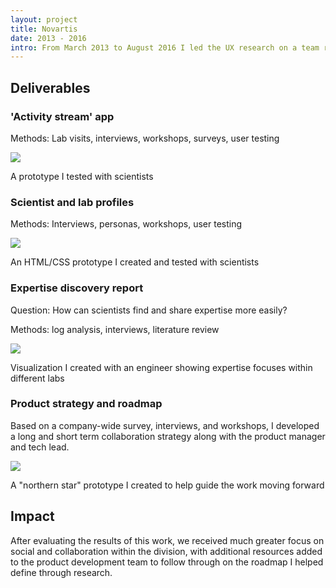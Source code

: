 ```yaml
---
layout: project
title: Novartis
date: 2013 - 2016
intro: From March 2013 to August 2016 I led the UX research on a team responsible for improving collaboration among scientists within Novartis. <br/><br/>Projects&#58; Scientist profiles, Lab profiles, Activity stream, expertise discovery <br/><br/>Roles&#58; UX Researcher Lead / UX Designer
---
```



 <div class="page-content-alternative">
  <div class="wrapper">
    <div class="grid-display">
      <div class="row projectBody">
       <div class="col-2">
       </div>
       <div class="col-8">
<h2 class="projectTitle">Deliverables</h2>
<h3 class="spacingDeliverables">'Activity stream' app</h3>
<p>Methods: Lab visits, interviews, workshops, surveys, user testing</p>
<img src="../assets/images/activity_test.jpg"/>
  <p class="captionText">A prototype I tested with scientists</p>

<h3 class="spacingDeliverables">Scientist and lab profiles</h3>
<p>Methods: Interviews, personas, workshops, user testing</p>
<img src="../assets/images/novartis_profiles.jpg"/>
  <p class="captionText">An HTML/CSS prototype I created and tested with scientists</p>

<h3 class="spacingDeliverables">Expertise discovery report</h3>
<p>Question: How can scientists find and share expertise more easily?</p>
<p>Methods: log analysis, interviews, literature review</p>
<img src="../assets/images/expertiseGraph.jpg"/>
  <p class="captionText">Visualization I created with an engineer showing expertise focuses within different labs</p>

<h3 class="spacingDeliverables">Product strategy and roadmap</h3>
<p></p>
<p>Based on a company-wide survey, interviews, and workshops, I developed a long and short term collaboration strategy along with the product manager and tech lead.</p>
<img src="../assets/images/novartis_northernStar.jpg"/>
<p class="captionText">A "northern star" prototype I created to help guide the work moving forward</p>

  </div>
</div>
</div>
</div>
</div>


<div class="page-content">
  <div class="wrapper">
    <div class="grid-display">
      <div class="row">
       <div class="col-2">
       </div>
       <div class="col-8">
        <h2 class="projectTitle">Impact</h2>
        <p>After evaluating the results of this work, we received much greater focus on social and collaboration within the division, with additional resources added to the product development team to follow through on the roadmap I helped define through research.</p>
      </div>
    </div>
  </div>

</div>
</div>
